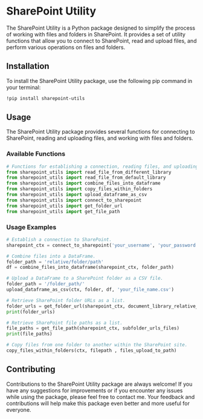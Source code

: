 
# SharePoint Utility

The SharePoint Utility is a Python package designed to simplify the process of working with files and folders in SharePoint. It provides a set of utility functions that allow you to connect to SharePoint, read and upload files, and perform various operations on files and folders.

## Installation

To install the SharePoint Utility package, use the following pip command in your terminal:

```bash
!pip install sharepoint-utils
```

## Usage

The SharePoint Utility package provides several functions for connecting to SharePoint, reading and uploading files, and working with files and folders.

### Available Functions

```python
# Functions for establishing a connection, reading files, and uploading files.
from sharepoint_utils import read_file_from_different_library
from sharepoint_utils import read_file_from_default_library
from sharepoint_utils import combine_files_into_dataframe
from sharepoint_utils import copy_files_within_folders
from sharepoint_utils import upload_dataframe_as_csv
from sharepoint_utils import connect_to_sharepoint
from sharepoint_utils import get_folder_url
from sharepoint_utils import get_file_path
```

### Usage Examples

```python
# Establish a connection to SharePoint.
sharepoint_ctx = connect_to_sharepoint('your_username', 'your_password', 'https://your_sharepoint_site_url')

# Combine files into a DataFrame.
folder_path = 'relative/folder/path'
df = combine_files_into_dataframe(sharepoint_ctx, folder_path)

# Upload a DataFrame to a SharePoint folder as a CSV file.
folder_path = '/folder_path/'
upload_dataframe_as_csv(ctx, folder, df, 'your_file_name.csv')

# Retrieve SharePoint folder URLs as a list.
folder_urls = get_folder_url(sharepoint_ctx, document_library_relative_url)
print(folder_urls)

# Retrieve SharePoint file paths as a list.
file_paths = get_file_path(sharepoint_ctx, subfolder_urls_files)
print(file_paths)

# Copy files from one folder to another within the SharePoint site.
copy_files_within_folders(ctx, filepath , files_upload_to_path)
```

## Contributing

Contributions to the SharePoint Utility package are always welcome! If you have any suggestions for improvements or if you encounter any issues while using the package, please feel free to contact me. Your feedback and contributions will help make this package even better and more useful for everyone.